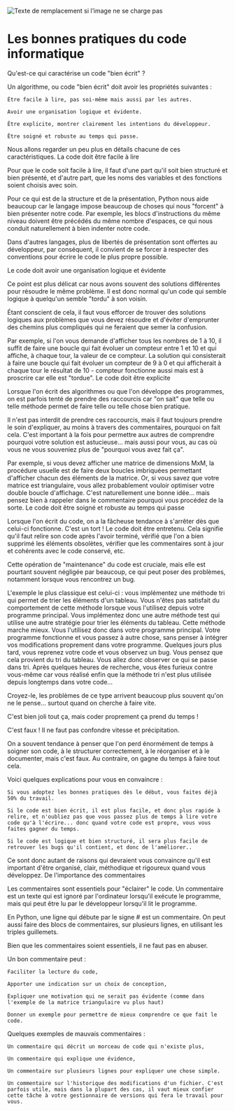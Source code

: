 ![Texte de remplacement si l’image ne se charge pas](https://www.meosis-blog.fr/wp-content/uploads/sites/9/2016/03/logiciel-de-programmation.jpg)

# Les bonnes pratiques du code informatique

Qu'est-ce qui caractérise un code "bien écrit" ?

Un algorithme, ou code "bien écrit" doit avoir les propriétés suivantes :

    Être facile à lire, pas soi-même mais aussi par les autres.

    Avoir une organisation logique et évidente.

    Être explicite, montrer clairement les intentions du développeur.

    Être soigné et robuste au temps qui passe.

Nous allons regarder un peu plus en détails chacune de ces caractéristiques.
La code doit être facile à lire

Pour que le code soit facile à lire, il faut d'une part qu'il soit bien structuré et bien présenté, et d'autre part, que les noms des variables et des fonctions soient choisis avec soin.

Pour ce qui est de la structure et de la présentation, Python nous aide beaucoup car le langage impose beaucoup de choses qui nous "forcent" à bien présenter notre code. Par exemple, les blocs d'instructions du même niveau doivent être précédés du même nombre d'espaces, ce qui nous conduit naturellement à bien indenter notre code.

Dans d'autres langages, plus de libertés de présentation sont offertes au développeur, par conséquent, il convient de se forcer à respecter des conventions pour écrire le code le plus propre possible.


Le code doit avoir une organisation logique et évidente

Ce point est plus délicat car nous avons souvent des solutions différentes pour résoudre le même problème. Il est donc normal qu'un code qui semble logique à quelqu'un semble "tordu" à son voisin.

Étant conscient de cela, il faut vous efforcer de trouver des solutions logiques aux problèmes que vous devez résoudre et d'éviter d'emprunter des chemins plus compliqués qui ne feraient que semer la confusion.

Par exemple, si l'on vous demande d'afficher tous les nombres de 1 à 10, il suffit de faire une boucle qui fait évoluer un compteur entre 1 et 10 et qui affiche, à chaque tour, la valeur de ce compteur. La solution qui consisterait à faire une boucle qui fait évoluer un compteur de 9 à 0 et qui afficherait à chaque tour le résultat de 10 - compteur fonctionne aussi mais est à proscrire car elle est "tordue".
Le code doit être explicite

Lorsque l'on écrit des algorithmes ou que l'on développe des programmes, on est parfois tenté de prendre des raccourcis car "on sait" que telle ou telle méthode permet de faire telle ou telle chose bien pratique.

Il n'est pas interdit de prendre ces raccourcis, mais il faut toujours prendre le soin d'expliquer, au moins à travers des commentaires, pourquoi on fait cela. C'est important à la fois pour permettre aux autres de comprendre pourquoi votre solution est astucieuse... mais aussi pour vous, au cas où vous ne vous souveniez plus de "pourquoi vous avez fait ça".

Par exemple, si vous devez afficher une matrice de dimensions MxM, la procédure usuelle est de faire deux boucles imbriquées permettant d'afficher chacun des éléments de la matrice. Or, si vous savez que votre matrice est triangulaire, vous allez probablement vouloir optimiser votre double boucle d'affichage. C'est naturellement une bonne idée... mais pensez bien à rappeler dans le commentaire pourquoi vous procédez de la sorte.
Le code doit être soigné et robuste au temps qui passe

Lorsque l'on écrit du code, on a la fâcheuse tendance à s'arrêter dès que celui-ci fonctionne. C'est un tort ! Le code doit être entretenu. Cela signifie qu'il faut relire son code après l'avoir terminé, vérifié que l'on a bien supprimé les éléments obsolètes, vérifier que les commentaires sont à jour et cohérents avec le code conservé, etc.

Cette opération de "maintenance" du code est cruciale, mais elle est pourtant souvent négligée par beaucoup, ce qui peut poser des problèmes, notamment lorsque vous rencontrez un bug.

L'exemple le plus classique est celui-ci : vous implémentez une méthode tri qui permet de trier les éléments d'un tableau. Vous n'êtes pas satisfait du comportement de cette méthode lorsque vous l'utilisez depuis votre programme principal. Vous implémentez donc une autre méthode test qui utilise une autre stratégie pour trier les éléments du tableau. Cette méthode marche mieux. Vous l'utilisez donc dans votre programme principal. Votre programme fonctionne et vous passez à autre chose, sans penser à intégrer vos modifications proprement dans votre programme. Quelques jours plus tard, vous reprenez votre code et vous observez un bug. Vous pensez que cela provient du tri du tableau. Vous allez donc observer ce qui se passe dans tri. Après quelques heures de recherche, vous êtes furieux contre vous-même car vous réalisé enfin que la méthode tri n'est plus utilisée depuis longtemps dans votre code...

Croyez-le, les problèmes de ce type arrivent beaucoup plus souvent qu'on ne le pense... surtout quand on cherche à faire vite.


C'est bien joli tout ça, mais coder proprement ça prend du temps !

C'est faux ! Il ne faut pas confondre vitesse et précipitation.

On a souvent tendance à penser que l'on perd énormément de temps à soigner son code, à le structurer correctement, à le réorganiser et à le documenter, mais c'est faux. Au contraire, on gagne du temps à faire tout cela.

Voici quelques explications pour vous en convaincre :

    Si vous adoptez les bonnes pratiques dès le début, vous faites déjà 50% du travail.

    Si le code est bien écrit, il est plus facile, et donc plus rapide à relire, et n'oubliez pas que vous passez plus de temps à lire votre code qu'à l'écrire... donc quand votre code est propre, vous vous faites gagner du temps.

    Si le code est logique et bien structuré, il sera plus facile de retrouver les bugs qu'il contient, et donc de l'améliorer..

Ce sont donc autant de raisons qui devraient vous convaincre qu'il est important d'être organisé, clair, méthodique et rigoureux quand vous développez.
De l'importance des commentaires

Les commentaires sont essentiels pour "éclairer" le code. Un commentaire est un texte qui est ignoré par l'ordinateur lorsqu'il exécute le programme, mais qui peut être lu par le développeur lorsqu'il lit le programme.

En Python, une ligne qui débute par le signe # est un commentaire. On peut aussi faire des blocs de commentaires, sur plusieurs lignes, en utilisant les triples guillemets.

Bien que les commentaires soient essentiels, il ne faut pas en abuser.

Un bon commentaire peut :

    Faciliter la lecture du code,

    Apporter une indication sur un choix de conception,

    Expliquer une motivation qui ne serait pas évidente (comme dans l'exemple de la matrice triangulaire vu plus haut)

    Donner un exemple pour permettre de mieux comprendre ce que fait le code.

Quelques exemples de mauvais commentaires :

    Un commentaire qui décrit un morceau de code qui n'existe plus,

    Un commentaire qui explique une évidence,

    Un commentaire sur plusieurs lignes pour expliquer une chose simple.

    Un commentaire sur l'historique des modifications d'un fichier. C'est parfois utile, mais dans la plupart des cas, il vaut mieux confier cette tâche à votre gestionnaire de versions qui fera le travail pour vous.



